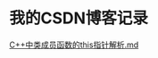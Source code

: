# 我的CSDN博客记录

[C++中类成员函数的this指针解析.md](https://github.com/niu0217/Documents/blob/main/MyCSDN/C%2B%2B中类成员函数的this指针解析.md)
